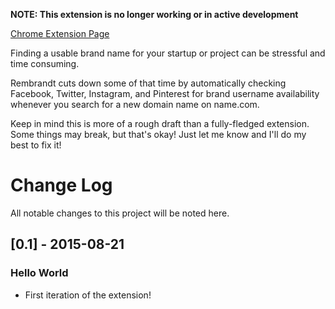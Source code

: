 **NOTE: This extension is no longer working or in active development**

[Chrome Extension Page](https://chrome.google.com/webstore/detail/rembrandt/lafmbnbkfddgpghkjomdcpabpjkbaikn)

Finding a usable brand name for your startup or project can be stressful and time consuming.

Rembrandt cuts down some of that time by automatically checking Facebook, Twitter, Instagram, and Pinterest for brand username availability whenever you search for a new domain name on name.com.

Keep in mind this is more of a rough draft than a fully-fledged extension. Some things may break, but that's okay! Just let me know and I'll do my best to fix it!

# Change Log
All notable changes to this project will be noted here.

## [0.1] - 2015-08-21
### Hello World
- First iteration of the extension!
